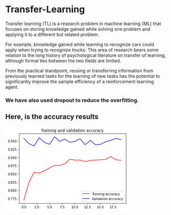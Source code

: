 # Transfer-Learning

Transfer learning (TL) is a research problem in machine learning (ML) that focuses on storing knowledge gained while solving one problem and applying it to a different but related problem. 

For example, knowledge gained while learning to recognize cars could apply when trying to recognize trucks. This area of research bears some relation to the long history of psychological literature on transfer of learning, although formal ties between the two fields are limited.

From the practical standpoint, reusing or transferring information from previously learned tasks for the learning of new tasks has the potential to significantly improve the sample efficiency of a reinforcement learning agent.

### We have also used dropout to reduce the overfitting.

## Here, is the accuracy results


![](train%20and%20val%20acc.png)
